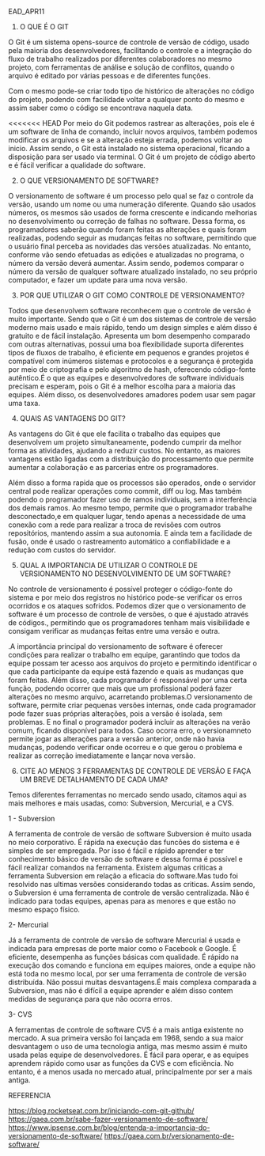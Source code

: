 EAD_APR11


1. O QUE É O GIT

O Git é um sistema opens-source de controle de versão de código, usado pela maioria dos desenvolvedores, facilitando o controle e a integração do fluxo de trabalho realizados por diferentes colaboradores no mesmo projeto, com ferramentas de análise e solução de conflitos, quando o arquivo é editado por várias pessoas e de diferentes funções.

Com o mesmo pode-se criar todo tipo de histórico de alterações no código do projeto, podendo com facilidade voltar a qualquer ponto do mesmo e assim saber como o código se encontrava naquela data.

<<<<<<< HEAD
Por meio do Git podemos rastrear as alterações, pois ele é um software de linha de comando, incluir novos arquivos, também podemos modificar os arquivos e se a alteração esteja errada, podemos voltar ao inicio. Assim sendo, o Git está instalado no sistema operacional, ficando a disposição para ser usado via terminal. O Git é um projeto de código aberto e é fácil verificar a qualidade do software.


2. O QUE VERSIONAMENTO DE SOFTWARE?

O versionamento de software é um processo pelo qual se faz o controle da versão, usando um nome ou uma numeração diferente. Quando são usados números, os mesmos são usados de forma crescente e indicando melhorias no desenvolvimento ou correção de falhas no software. Dessa forma, os programadores saberão quando foram feitas as alterações e quais foram realizadas, podendo seguir as mudanças feitas no software, permitindo que o usuário final perceba as novidades das versões atualizadas. No entanto, conforme vão sendo efetuadas as edições e atualizadas no programa, o número da versão deverá aumentar. Assim sendo, podemos comparar o número da versão de qualquer software atualizado instalado, no seu próprio computador, e fazer um update para uma nova versão.


3. POR QUE UTILIZAR O GIT COMO CONTROLE DE VERSIONAMENTO?

Todos que desenvolvem software reconhecem que o controle de versão é muito importante. Sendo que o Git é um dos sistemas de controle de versão moderno mais usado e mais rápido, tendo um design simples e além disso é gratuito e de fácil instalação. Apresenta um bom desempenho comparado com outras alternativas, possui uma boa flexibilidade suporta diferentes tipos de fluxos de trabalho, é eficiente em pequenos e grandes projetos é compatível com inúmeros sistemas e protocolos e a segurança é protegida por meio de criptografia e pelo algoritmo de hash, oferecendo código-fonte autêntico.É o que as equipes e desenvolvedores de software individuais precisam e esperam, pois o Git é a melhor escolha para a maioria das equipes. Além disso, os desenvolvedores amadores podem usar sem pagar uma taxa.


4. QUAIS AS VANTAGENS DO GIT?

As vantagens do Git é que ele facilita o trabalho das equipes que desenvolvem um projeto simultaneamente, podendo cumprir da melhor forma as atividades, ajudando a reduzir custos. No entanto, as maiores vantagens estão ligadas com a distribuição do processamento que permite aumentar a colaboração e as parcerias entre os programadores.

Além disso a forma rapida que os processos são operados, onde o servidor central pode realizar operações como commit, diff ou log. Mas também podendo o programador fazer uso de ramos individuais, sem a interferência dos demais ramos. Ao mesmo tempo, permite que o programador trabalhe desconectado,e em qualquer lugar, tendo apenas a necessidade de uma conexão com a rede para realizar a troca de revisões com outros repositórios, mantendo assim a sua autonomia. E ainda tem a facilidade de fusão, onde é usado o rastreamento automático a confiabilidade e a redução com custos do servidor.


5. QUAL A IMPORTANCIA DE UTILIZAR O CONTROLE DE VERSIONAMENTO NO DESENVOLVIMENTO DE UM SOFTWARE?

No controle de versionamento é possível proteger o código-fonte do sistema e por meio dos registros no histórico pode-se verificar os erros ocorridos e os ataques sofridos. Podemos dizer que o versionamento de software é um processo de controle de versões, o que é ajustado através de códigos., permitindo que os programadores tenham mais visibilidade e consigam verificar as mudanças feitas entre uma versão e outra.

.A importância principal do versionamento de software é oferecer condições para realizar o trabalho em equipe, garantindo que todos da equipe possam ter acesso aos arquivos do projeto e permitindo identificar o que cada participante da equipe está fazendo e quais as mudanças que foram feitas. Além disso, cada programador é responsável por uma certa função, podendo ocorrer que mais que um profissional poderá fazer alterações no mesmo arquivo, acarretando problemas.O versionamento de software, permite criar pequenas versões internas, onde cada programador pode fazer suas próprias alterações, pois a versão é isolada, sem problemas. E no final o programador poderá incluir as alterações na verão comum, ficando disponível para todos. Caso ocorra erro, o versionamneto permite jogar as alterações para a versão anterior, onde não havia mudanças, podendo verificar onde ocorreu e o que gerou o problema e realizar as correção imediatamente e lançar nova versão.


6. CITE AO MENOS 3 FERRAMENTAS DE CONTROLE DE VERSÃO E FAÇA UM BREVE DETALHAMENTO DE CADA UMA?

Temos diferentes ferramentas no mercado sendo usado, citamos aqui as mais melhores e mais usadas, como: Subversion, Mercurial, e a CVS.

1 - Subversion

A ferramenta de controle de versão de software Subversion é muito usada no meio corporativo. É rápida na execução das funcões do sistema e é simples de ser empregada. Por isso é fácil e rápido aprender e ter conhecimento básico de versão de software e dessa forma é possível e fácil realizar comandos na ferramenta. Existem algumas criticas a ferramenta Subversion em relação a eficacia do software.Mas tudo foi resolvido nas ultimas versões considerando todas as criticas. Assim sendo, o Subversion é uma ferramenta de controle de versão centralizada. Não é indicado para todas equipes, apenas para as menores e que estão no mesmo espaço físico.

2- Mercurial

Já a ferramenta de controle de versão de software Mercurial é usada e indicada para empresas de porte maior como o Facebook e Google. É eficiente, desempenha as funções básicas com qualidade. É rápido na execução dos comando e funciona em equipes maiores, onde a equipe não está toda no mesmo local, por ser uma ferramenta de controle de versão distribuída. Não possui muitas desvantagens.É mais complexa comparada a Subversion, mas não é difícil a equipe aprender e além disso contem medidas de segurança para que não ocorra erros.

3- CVS

A ferramentas de controle de software CVS é a mais antiga existente no mercado. A sua primeira versão foi lançada em 1968, sendo a sua maior desvantagem o uso de uma tecnologia antiga, mas mesmo assim é muito usada pelas equipe de desenvolvedores. É fácil para operar, e as equipes aprendem rápido como usar as funções da CVS e com eficiência. No entanto, é a menos usada no mercado atual, principalmente por ser a mais antiga.


REFERENCIA

https://blog.rocketseat.com.br/iniciando-com-git-github/ 
https://gaea.com.br/sabe-fazer-versionamento-de-software/ 
https://www.ipsense.com.br/blog/entenda-a-importancia-do-versionamento-de-software/
https://gaea.com.br/versionamento-de-software/